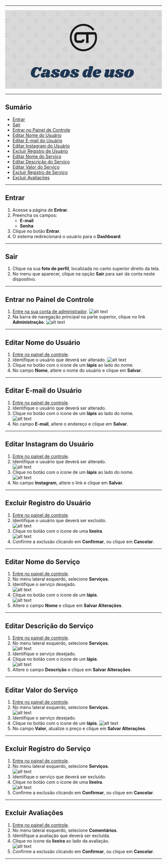 
---


![Banner Casos de uso](img-doc/banner.png)


---

## Sumário

- [Entrar](#entrar)
- [Sair](#sair)
- [Entrar no Painel de Controle](#entrar-no-painel-de-controle)
- [Editar Nome do Usuário](#editar-nome-do-usuario)
- [Editar E-mail do Usuário](#editar-e-mail-do-usuario)
- [Editar Instagram do Usuário](#editar-instagram-do-usuario)
- [Excluir Registro de Usuário](#excluir-registro-do-usuario)
- [Editar Nome do Serviço](#editar-nome-do-servico)
- [Editar Descrição do Serviço](#editar-descricao-do-servico)
- [Editar Valor do Serviço](#editar-valor-do-servico)
- [Excluir Registro de Serviço](#excluir-registro-do-servico)
- [Excluir Avaliações](#excluir-avaliacoes)

---

## Entrar

1. Acesse a página de **Entrar**.  
2. Preencha os campos:  
   - **E-mail**  
   - **Senha**  
3. Clique no botão **Entrar**.  
4. O sistema redirecionará o usuário para o **Dashboard**.  

---

## Sair

1. Clique na sua **foto de perfil**, localizada no canto superior direito da tela.  
2. No menu que aparecer, clique na opção **Sair** para sair da conta neste dispositivo.

---

## Entrar no Painel de Controle

1. [Entre na sua conta de administrador](#entrar). 
![alt text](image.png)
2. Na barra de navegação principal na parte superior, clique no link **Administração**.
![alt text](image-1.png)



---

## Editar Nome do Usuário

1. [Entre no painel de controle](#entrar).  
2. Identifique o usuário que deverá ser alterado. 
![alt text](image-1.png) 
3. Clique no botão com o ícone de um **lápis** ao lado do nome.  
4. No campo **Nome**, altere o nome do usuário e clique em **Salvar**.

---

## Editar E-mail do Usuário

1. [Entre no painel de controle](#entrar).  
2. Identifique o usuário que deverá ser alterado.  
3. Clique no botão com o ícone de um **lápis** ao lado do nome.  
![alt text](image-2.png)
4. No campo **E-mail**, altere o endereço e clique em **Salvar**.

---

## Editar Instagram do Usuário

1. [Entre no painel de controle](#entrar).  
2. Identifique o usuário que deverá ser alterado.  
![alt text](image-1.png) 
3. Clique no botão com o ícone de um **lápis** ao lado do nome.  
![alt text](image-2.png)
4. No campo **Instagram**, altere o link e clique em **Salvar**.

---

## Excluir Registro do Usuário

1. [Entre no painel de controle](#entrar).  
2. Identifique o usuário que deverá ser excluído.  
![alt text](image-1.png) 
3. Clique no botão com o ícone de uma **lixeira**.  
![alt text](image-3.png)
4. Confirme a exclusão clicando em **Confirmar**, ou clique em **Cancelar**.

---

## Editar Nome do Serviço

1. [Entre no painel de controle](#entrar).  
2. No menu lateral esquerdo, selecione **Serviços**.  
3. Identifique o serviço desejado.  
![alt text](image-4.png)
4. Clique no botão com o ícone de um **lápis**.  
![alt text](image-5.png)
5. Altere o campo **Nome** e clique em **Salvar Alterações**.

---

## Editar Descrição do Serviço

1. [Entre no painel de controle](#entrar).  
2. No menu lateral esquerdo, selecione **Serviços**.  
![alt text](image-4.png)
3. Identifique o serviço desejado.  
4. Clique no botão com o ícone de um **lápis**.  
![alt text](image-5.png)
5. Altere o campo **Descrição** e clique em **Salvar Alterações**.

---

## Editar Valor do Serviço

1. [Entre no painel de controle](#entrar).  
2. No menu lateral esquerdo, selecione **Serviços**.  
![alt text](image-4.png)
3. Identifique o serviço desejado.  
4. Clique no botão com o ícone de um **lápis**.
![alt text](image-5.png)  
5. No campo **Valor**, atualize o preço e clique em **Salvar Alterações**.

---

## Excluir Registro do Serviço

1. [Entre no painel de controle](#entrar).  
2. No menu lateral esquerdo, selecione **Serviços**.  
![alt text](image-4.png)
3. Identifique o serviço que deverá ser excluído.  
4. Clique no botão com o ícone de uma **lixeira**.  
![alt text](image-6.png)
5. Confirme a exclusão clicando em **Confirmar**, ou clique em **Cancelar**.

---

## Excluir Avaliações

1. [Entre no painel de controle](#entrar).  
2. No menu lateral esquerdo, selecione **Comentários**.  
3. Identifique a avaliação que deverá ser excluída.  
4. Clique no ícone da **lixeira** ao lado da avaliação.  
![alt text](image-7.png)
5. Confirme a exclusão clicando em **Confirmar**, ou clique em **Cancelar**.

---

